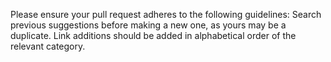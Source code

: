 Please ensure your pull request adheres to the following guidelines:
Search previous suggestions before making a new one, as yours may be a duplicate.
Link additions should be added in alphabetical order of the relevant category.